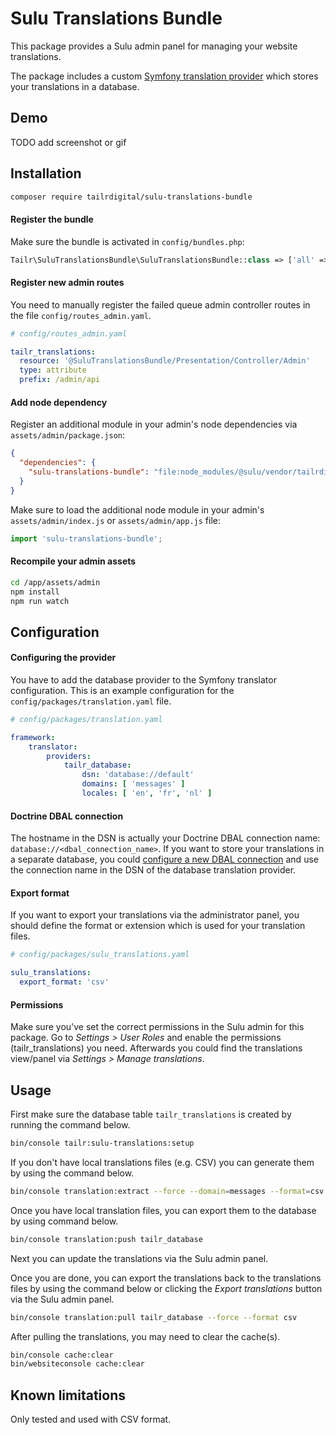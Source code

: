 # Sulu Translations Bundle

This package provides a Sulu admin panel for managing your website translations. 

The package includes a custom [Symfony translation provider](https://symfony.com/doc/current/translation.html#translation-providers) which stores your translations in a database.

## Demo

TODO add screenshot or gif

## Installation

```sh
composer require tailrdigital/sulu-translations-bundle
```

#### Register the bundle
Make sure the bundle is activated in `config/bundles.php`:

```php
Tailr\SuluTranslationsBundle\SuluTranslationsBundle::class => ['all' => true]
```

#### Register new admin routes

You need to manually register the failed queue admin controller routes in the file `config/routes_admin.yaml`.

```yaml
# config/routes_admin.yaml

tailr_translations:
  resource: '@SuluTranslationsBundle/Presentation/Controller/Admin'
  type: attribute
  prefix: /admin/api
```

#### Add node dependency

Register an additional module in your admin's node dependencies via `assets/admin/package.json`:

```json
{
  "dependencies": {
    "sulu-translations-bundle": "file:node_modules/@sulu/vendor/tailrdigital/sulu-translations-bundle/assets/admin"
  }  
}
```

Make sure to load the additional node module in your admin's `assets/admin/index.js` or `assets/admin/app.js` file:

```js
import 'sulu-translations-bundle';
```

#### Recompile your admin assets

```sh
cd /app/assets/admin
npm install
npm run watch
```

## Configuration

#### Configuring the provider

You have to add the database provider to the Symfony translator configuration. This is an example configuration for the `config/packages/translation.yaml` file.

```yaml
# config/packages/translation.yaml

framework:
    translator:
        providers:
            tailr_database:
                dsn: 'database://default'
                domains: [ 'messages' ]
                locales: [ 'en', 'fr', 'nl' ]
```

#### Doctrine DBAL connection

The hostname in the DSN is actually your Doctrine DBAL connection name: `database://<dbal_connection_name>`. 
If you want to store your translations in a separate database, you could [configure a new DBAL connection](https://symfony.com/doc/current/doctrine/multiple_entity_managers.html) and use the connection name in the DSN of the database translation provider. 

#### Export format

If you want to export your translations via the administrator panel, you should define the format or extension which is used for your translation files. 

```yaml
# config/packages/sulu_translations.yaml

sulu_translations:
  export_format: 'csv'
```

#### Permissions

Make sure you've set the correct permissions in the Sulu admin for this package. Go to _Settings > User Roles_ and enable the permissions (tailr_translations) you need. Afterwards you could find the translations view/panel via _Settings > Manage translations_.

## Usage

First make sure the database table `tailr_translations` is created by running the command below.

```sh
bin/console tailr:sulu-translations:setup
```

If you don't have local translations files (e.g. CSV) you can generate them by using the command below.

```sh
bin/console translation:extract --force --domain=messages --format=csv <locale>
```

Once you have local translation files, you can export them to the database by using command below.

```sh
bin/console translation:push tailr_database 
```

Next you can update the translations via the Sulu admin panel. 

Once you are done, you can export the translations back to the translations files by using the command below or clicking the _Export translations_ button via the Sulu admin panel.

```sh
bin/console translation:pull tailr_database --force --format csv
```

After pulling the translations, you may need to clear the cache(s).

```sh
bin/console cache:clear
bin/websiteconsole cache:clear
```


## Known limitations

Only tested and used with CSV format.
